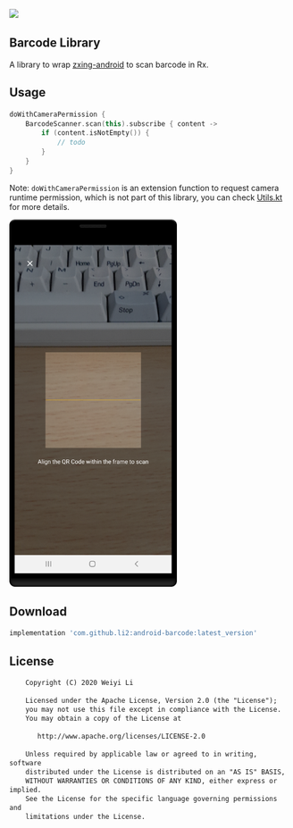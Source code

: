 [![](https://jitpack.io/v/li2/android-barcode.svg)](https://jitpack.io/#li2/android-barcode)

##  Barcode Library

A library to wrap [zxing-android](https://github.com/journeyapps/zxing-android-embedded) to scan barcode in Rx.


## Usage

```kotlin
doWithCameraPermission {
    BarcodeScanner.scan(this).subscribe { content ->
        if (content.isNotEmpty()) {
            // todo
        }
    }
}
```

Note: `doWithCameraPermission`  is an extension function to request camera runtime permission, which is not part of this library, you can check [Utils.kt](https://github.com/li2/android-barcode/blob/master/app/src/main/java/me/li2/android/barcodesample/Utils.kt) for more details.


<img width="300" alt="barcode_scanner_ui" src="screenshots/barcode_scanner_ui.png">


## Download

```gradle
implementation 'com.github.li2:android-barcode:latest_version'
```


## License

```
    Copyright (C) 2020 Weiyi Li

    Licensed under the Apache License, Version 2.0 (the "License");
    you may not use this file except in compliance with the License.
    You may obtain a copy of the License at

       http://www.apache.org/licenses/LICENSE-2.0

    Unless required by applicable law or agreed to in writing, software
    distributed under the License is distributed on an "AS IS" BASIS,
    WITHOUT WARRANTIES OR CONDITIONS OF ANY KIND, either express or implied.
    See the License for the specific language governing permissions and
    limitations under the License.
```